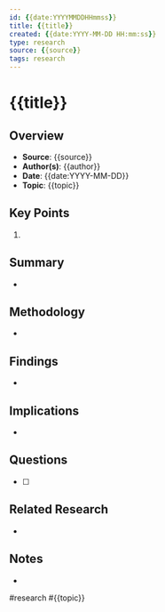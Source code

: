 ```yaml
---
id: {{date:YYYYMMDDHHmmss}}
title: {{title}}
created: {{date:YYYY-MM-DD HH:mm:ss}}
type: research
source: {{source}}
tags: research
---
```


# {{title}}

## Overview
- **Source**: {{source}}
- **Author(s)**: {{author}}
- **Date**: {{date:YYYY-MM-DD}}
- **Topic**: {{topic}}

## Key Points
1. 

## Summary
- 

## Methodology
- 

## Findings
- 

## Implications
- 

## Questions
- [ ] 

## Related Research
- 

## Notes
- 

#research #{{topic}} 